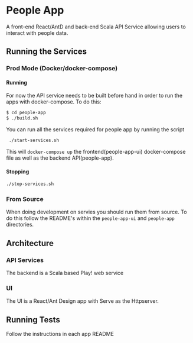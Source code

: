 # People App
A front-end React/AntD and back-end Scala API Service allowing users to interact with people data.
## Running the Services
### Prod Mode (Docker/docker-compose)
#### Running
For now the API service needs to be built before hand in order to run the apps with docker-compose. To do this:

```sh
$ cd people-app
$ ./build.sh
```

You can run all the services required for people app by running the script 

```sh
 ./start-services.sh
```

This will `docker-compose up` the frontend(people-app-ui) docker-compose file as well as the backend API(people-app).

#### Stopping
``` sh
./stop-services.sh
```

### From Source
When doing development on servies you should run them from source. To do this follow the README's within the `people-app-ui` and `people-app` directories.

## Architecture
### API Services
The backend is a Scala based Play! web service
### UI
The UI is a React/Ant Design app with Serve as the Httpserver.

## Running Tests
Follow the instructions in each app README